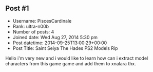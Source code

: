 ## Post #1
- Username: PiscesCardinale
- Rank: ultra-n00b
- Number of posts: 4
- Joined date: Wed Aug 27, 2014 5:30 pm
- Post datetime: 2014-09-25T13:00:29+00:00
- Post Title: Saint Seiya The Hades PS2 Models Rip

Hello i'm very new and i would like to learn how can i extract model characters from this game game and add them to xnalara thx.

